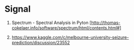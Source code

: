 # Signal
1. Spectrum - Spectral Analysis in Pyton
[http://thomas-cokelaer.info/software/spectrum/html/contents.html#]

2. https://www.kaggle.com/c/melbourne-university-seizure-prediction/discussion/23552

